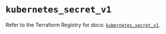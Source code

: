 # `kubernetes_secret_v1`

Refer to the Terraform Registry for docs: [`kubernetes_secret_v1`](https://registry.terraform.io/providers/hashicorp/kubernetes/2.31.0/docs/resources/secret_v1).
